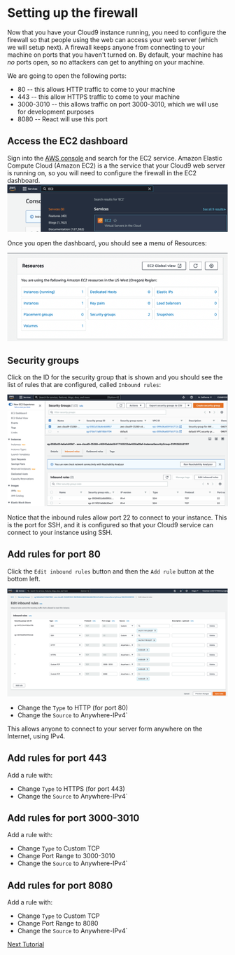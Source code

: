 # Setting up the firewall

Now that you have your Cloud9 instance running, you need to configure the firewall so that people using the web can access your web server (which we will setup next).
A firewall keeps anyone from connecting to your machine on ports that you haven't turned on.  By default, your machine has *no* ports open, so no attackers can get to anything on your machine.

We are going to open the following ports:

- 80 -- this allows HTTP traffic to come to your machine
- 443 -- this allow HTTPS traffic to come to your machine
- 3000-3010 -- this allows traffic on port 3000-3010, which we will use for development purposes
- 8080 -- React will use this port

## Access the EC2 dashboard

Sign into the [AWS console](https://aws.amazon.com/console/) and search for the EC2 service.  Amazon Elastic Compute Cloud (Amazon EC2) is a the service that your Cloud9 web server is running on, so you will need to configure the firewall in the EC2 dashboard.
![](images/ec2.png)

Once you open the dashboard, you should see a menu of Resources:

![EC2 resources menu](/images/ec2-resources-menu.png)

## Security groups

Click on the ID for the security group that is shown and you should see the list of rules that are configured, called `Inbound rules`:

![](images/ec2securitygroup.png)


Notice that the inbound rules allow port 22 to connect to your instance.  This is the port for SSH, and it is configured so that your Cloud9 service can connect to your instance using SSH.

## Add rules for port 80

Click the `Edit inbound rules` button and then the `Add rule` button at the bottom left.

![](images/inboundrules.png)


* Change the `Type` to HTTP (for port 80)
* Change the `Source` to Anywhere-IPv4`
  
This allows anyone to connect to your server form anywhere on the Internet, using IPv4.

## Add rules for port 443

Add a rule with:

* Change `Type` to HTTPS (for port 443)
* Change the `Source` to Anywhere-IPv4`

## Add rules for port 3000-3010

Add a rule with:

* Change `Type` to Custom TCP
* Change Port Range to 3000-3010
* Change the `Source` to Anywhere-IPv4`

## Add rules for port 8080

Add a rule with:

* Change `Type` to Custom TCP
* Change Port Range to 8080
* Change the `Source` to Anywhere-IPv4`

[Next Tutorial](caddy.md)
